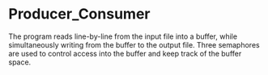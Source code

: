 # Producer_Consumer
The program reads line-by-line from the input file into a buffer, 
while simultaneously writing from the buffer to the output file. 
Three semaphores are used to control access into the buffer and keep track of the buffer space. 
